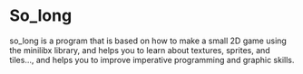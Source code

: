 # So_long
so_long is a program that is based on how to make a small 2D game using the minilibx library, and helps you to learn about textures, sprites, and tiles..., and helps you to improve imperative programming and graphic skills.
